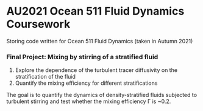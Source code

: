 # AU2021 Ocean 511 Fluid Dynamics Coursework
Storing code written for Ocean 511 Fluid Dynamics (taken in Autumn 2021)

### Final Project: Mixing by stirring of a stratified fluid
1. Explore the dependence of the turbulent tracer diffusivity on the stratification of the fluid
2. Quantify the mixing efficiency for different stratifications

The goal is to quantify the dynamics of density-stratified fluids subjected to turbulent stirring and test whether the mixing efficiency Γ is ~0.2.
